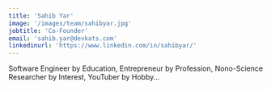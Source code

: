 ```yaml
---
title: 'Sahib Yar'
image: '/images/team/sahibyar.jpg'
jobtitle: 'Co-Founder'
email: 'sahib.yar@devkats.com'
linkedinurl: 'https://www.linkedin.com/in/sahibyar/'
---
```


Software Engineer by Education, Entrepreneur by Profession, Nono-Science Researcher by Interest, YouTuber by Hobby...